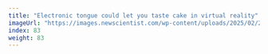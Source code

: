 ```yaml
---
title: "Electronic tongue could let you taste cake in virtual reality"
imageUrl: "https://images.newscientist.com/wp-content/uploads/2025/02/28144012/SEI_241807303.jpg?width=788"
index: 83
weight: 83
---
```

